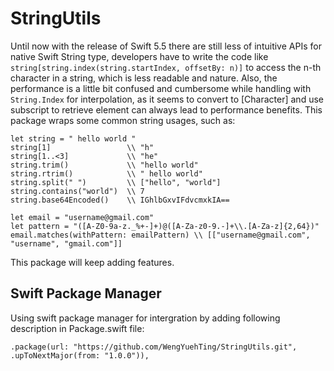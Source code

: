 # StringUtils

Until now with the release of Swift 5.5 there are still less of intuitive APIs for native Swift String type,
developers have to write the code like ``` string[string.index(string.startIndex, offsetBy: n)] ``` to access the n-th character in a string,
which is less readable and nature. Also, the performance is a little bit confused and cumbersome while handling with ``` String.Index ``` for interpolation, 
as it seems to convert to [Character] and use subscript to retrieve element can always lead to performance benefits. 
This package wraps some common string usages, such as: 

```
let string = " hello world "
string[1]                 \\ "h"
string[1..<3]             \\ "he"
string.trim()             \\ "hello world"
string.rtrim()            \\ " hello world"
string.split(" ")         \\ ["hello", "world"]
string.contains("world")  \\ 7
string.base64Encoded()    \\ IGhlbGxvIFdvcmxkIA==

let email = "username@gmail.com"
let pattern = "([A-Z0-9a-z._%+-]+)@([A-Za-z0-9.-]+\\.[A-Za-z]{2,64})"
email.matches(withPattern: emailPattern) \\ [["username@gmail.com", "username", "gmail.com"]]
```

This package will keep adding features.

## Swift Package Manager
Using swift package manager for intergration by adding following description in Package.swift file: 
```
.package(url: "https://github.com/WengYuehTing/StringUtils.git", .upToNextMajor(from: "1.0.0")),
```
